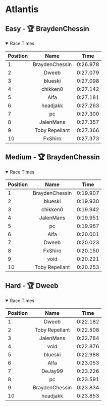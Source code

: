 # Atlantis
## Easy - 🏆 BraydenChessin
<details open>
<summary>Race Times</summary>

| Position      | Name          | Time  |
| :------------- |:-------------:| :-----: |
| 1              | BraydenChessin | 0:26.978 |
| 2              | Dweeb | 0:27.079 |
| 3              | blueski | 0:27.098 |
| 4              | chikken0 | 0:27.142 |
| 5              | Alfa | 0:27.181 |
| 6              | headjakk | 0:27.263 |
| 7              | pc | 0:27.300 |
| 8              | JalenMans | 0:27.357 |
| 9              | Toby Repellant | 0:27.366 |
| 10              | FxShiro | 0:27.373 |

</details>

## Medium - 🏆 BraydenChessin
<details open>
<summary>Race Times</summary>

| Position      | Name          | Time  |
| :------------- |:-------------:| :-----: |
| 1              | BraydenChessin | 0:19.907 |
| 2              | blueski | 0:19.930 |
| 3              | chikken0 | 0:19.942 |
| 4              | JalenMans | 0:19.951 |
| 5              | pc | 0:19.967 |
| 6              | Alfa | 0:20.001 |
| 7              | Dweeb | 0:20.023 |
| 8              | FxShiro | 0:20.150 |
| 9              | void | 0:20.221 |
| 10              | Toby Repellant | 0:20.253 |

</details>

## Hard - 🏆 Dweeb
<details open>
<summary>Race Times</summary>

| Position      | Name          | Time  |
| :------------- |:-------------:| :-----: |
| 1              | Dweeb | 0:22.182 |
| 2              | Toby Repellant | 0:22.508 |
| 3              | JalenMans | 0:22.784 |
| 4              | void | 0:22.876 |
| 5              | blueski | 0:22.988 |
| 6              | Alfa | 0:23.053 |
| 7              | DeJay99 | 0:23.226 |
| 8              | pc | 0:23.591 |
| 9              | BraydenChessin | 0:23.834 |
| 10              | headjakk | 0:23.853 |

</details>
